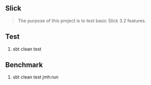 Slick
-----
>The purpose of this project is to test basic Slick 3.2 features.

Test
----
1. sbt clean test

Benchmark
---------
1. sbt clean test jmh:run
